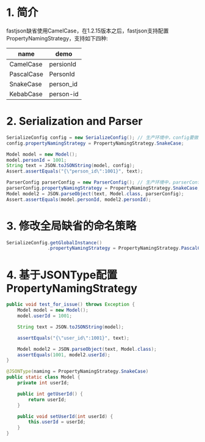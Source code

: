 # 1. 简介
fastjson缺省使用CamelCase，在1.2.15版本之后，fastjson支持配置PropertyNamingStrategy，支持如下四种:

name       | demo
-----------|-----------
CamelCase  | persionId
PascalCase | PersonId
SnakeCase  | person_id
KebabCase  | person-id

# 2. Serialization and Parser
```java
SerializeConfig config = new SerializeConfig(); // 生产环境中，config要做singleton处理，要不然会存在性能问题
config.propertyNamingStrategy = PropertyNamingStrategy.SnakeCase;

Model model = new Model();
model.personId = 1001;
String text = JSON.toJSONString(model, config);
Assert.assertEquals("{\"person_id\":1001}", text);

ParserConfig parserConfig = new ParserConfig(); // 生产环境中，parserConfig要做singleton处理，要不然会存在性能问题
parserConfig.propertyNamingStrategy = PropertyNamingStrategy.SnakeCase;
Model model2 = JSON.parseObject(text, Model.class, parserConfig);
Assert.assertEquals(model.personId, model2.personId);
```

# 3. 修改全局缺省的命名策略
```java
SerializeConfig.getGlobalInstance()
               .propertyNamingStrategy = PropertyNamingStrategy.PascalCase;
```

# 4. 基于JSONType配置PropertyNamingStrategy
```java
public void test_for_issue() throws Exception {
    Model model = new Model();
    model.userId = 1001;

    String text = JSON.toJSONString(model);

    assertEquals("{\"user_id\":1001}", text);

    Model model2 = JSON.parseObject(text, Model.class);
    assertEquals(1001, model2.userId);
}

@JSONType(naming = PropertyNamingStrategy.SnakeCase)
public static class Model {
    private int userId;

    public int getUserId() {
        return userId;
    }

    public void setUserId(int userId) {
        this.userId = userId;
    }
}
```
